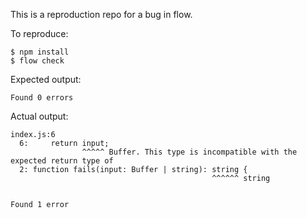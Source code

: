 This is a reproduction repo for a bug in flow.

To reproduce:
```
$ npm install
$ flow check
```

Expected output:
```
Found 0 errors
```

Actual output:
```
index.js:6
  6:     return input;
                ^^^^^ Buffer. This type is incompatible with the expected return type of
  2: function fails(input: Buffer | string): string {
                                             ^^^^^^ string


Found 1 error
```